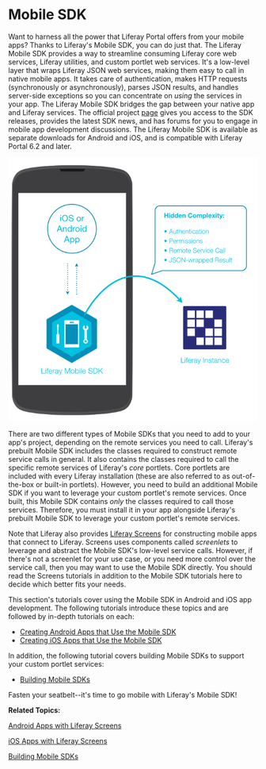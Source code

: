 # Mobile SDK [](id=mobile-sdk)

Want to harness all the power that Liferay Portal offers from your mobile apps?
Thanks to Liferay's Mobile SDK, you can do just that. The Liferay Mobile SDK
provides a way to streamline consuming Liferay core web services, Liferay
utilities, and custom portlet web services. It's a low-level layer that wraps 
Liferay JSON web services, making them easy to call in native mobile apps. It 
takes care of authentication, makes HTTP requests (synchronously or 
asynchronously), parses JSON results, and handles server-side exceptions so you 
can concentrate on *using* the services in your app. The Liferay Mobile SDK 
bridges the gap between your native app and Liferay services. The official 
project 
[page](https://www.liferay.com/community/liferay-projects/liferay-mobile-sdk/overview) 
gives you access to the SDK releases, provides the latest SDK news, and has 
forums for you to engage in mobile app development discussions. The Liferay 
Mobile SDK is available as separate downloads for Android and iOS, and is 
compatible with Liferay Portal 6.2 and later. 

![Figure 1: Liferay's Mobile SDK enables your native app to communicate with Liferay.](../../../images/mobile-sdk-diagram.png)

There are two different types of Mobile SDKs that you need to add to your app's 
project, depending on the remote services you need to call. Liferay's prebuilt 
Mobile SDK includes the classes required to construct remote service calls in 
general. It also contains the classes required to call the specific remote 
services of Liferay's *core* portlets. Core portlets are included with every 
Liferay installation (these are also referred to as out-of-the-box or built-in 
portlets). However, you need to build an additional Mobile SDK if you want to 
leverage your custom portlet's remote services. Once built, this Mobile SDK 
contains *only* the classes required to call those services. Therefore, you must 
install it in your app alongside Liferay's prebuilt Mobile SDK to leverage your 
custom portlet's remote services. 

Note that Liferay also provides 
[Liferay Screens](https://www.liferay.com/products/liferay-screens) 
for constructing mobile apps that connect to Liferay. Screens uses components 
called *screenlets* to leverage and abstract the Mobile SDK's low-level service 
calls. However, if there's not a screenlet for your use case, or you need more 
control over the service call, then you may want to use the Mobile SDK directly. 
You should read the Screens tutorials in addition to the Mobile SDK tutorials 
here to decide which better fits your needs. 

This section's tutorials cover using the Mobile SDK in Android and iOS app 
development. The following tutorials introduce these topics and are followed by 
in-depth tutorials on each: 

- [Creating Android Apps that Use the Mobile SDK](/develop/tutorials/-/knowledge_base/7-0/creating-android-apps-that-use-the-mobile-sdk)
- [Creating iOS Apps that Use the Mobile SDK](/develop/tutorials/-/knowledge_base/7-0/creating-ios-apps-that-use-the-mobile-sdk)

In addition, the following tutorial covers building Mobile SDKs to support your 
custom portlet services: 

- [Building Mobile SDKs](/develop/tutorials/-/knowledge_base/7-0/building-mobile-sdks)

Fasten your seatbelt--it's time to go mobile with Liferay's Mobile SDK! 

**Related Topics:**

[Android Apps with Liferay Screens](/develop/tutorials/-/knowledge_base/7-0/android-apps-with-liferay-screens)

[iOS Apps with Liferay Screens](/develop/tutorials/-/knowledge_base/7-0/ios-apps-with-liferay-screens)

[Building Mobile SDKs](/develop/tutorials/-/knowledge_base/7-0/building-mobile-sdks)
